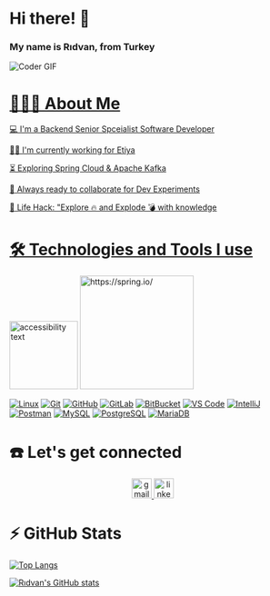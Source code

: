 # Hi there! 👋 
### My name is Rıdvan, from Turkey

<animated-image data-catalyst="" style="width: 500px;"><a target="_blank" rel="noopener noreferrer nofollow" href="https://camo.githubusercontent.com/2309797487e5e969659a3b545c96151807b04120a9cc2985f632ec94ba00c9f3/68747470733a2f2f6d656469612e67697068792e636f6d2f6d656469612f53576f536b4e36447854737a71494b4571762f67697068792e676966" data-target="animated-image.originalLink"><img src="https://camo.githubusercontent.com/2309797487e5e969659a3b545c96151807b04120a9cc2985f632ec94ba00c9f3/68747470733a2f2f6d656469612e67697068792e636f6d2f6d656469612f53576f536b4e36447854737a71494b4571762f67697068792e676966" alt="Coder GIF" data-canonical-src="https://media.giphy.com/media/SWoSkN6DxTszqIKEqv/giphy.gif" style="max-width: 100%; display: inline-block;" data-target="animated-image.originalImage"></a>
      <span class="AnimatedImagePlayer" data-target="animated-image.player" hidden="">
        <a data-target="animated-image.replacedLink" class="AnimatedImagePlayer-images" href="https://camo.githubusercontent.com/2309797487e5e969659a3b545c96151807b04120a9cc2985f632ec94ba00c9f3/68747470733a2f2f6d656469612e67697068792e636f6d2f6d656469612f53576f536b4e36447854737a71494b4571762f67697068792e676966" target="_blank">

              
# 👨🏻‍💻 About Me

💻 I'm a Backend Senior Spceialist Software Developer

👷‍♂️ I'm currently working for Etiya

⏳ Exploring Spring Cloud & Apache Kafka

🚀 Always ready to collaborate for Dev Experiments

🎯 Life Hack: "Explore 🔥 and Explode 💣 with knowledge


# 🛠️ Technologies and Tools I use
<p dir="auto"> 
 <a target="_blank" rel="noopener noreferrer nofollow" href="https://user-images.githubusercontent.com/34593997/87715948-c289af80-c7b6-11ea-9eb7-52863d0ab769.jpeg"><img src="https://user-images.githubusercontent.com/34593997/87715948-c289af80-c7b6-11ea-9eb7-52863d0ab769.jpeg" width="120" alt="accessibility text" style="max-width: 100%;"></a>
  <a target="_blank" rel="noopener noreferrer nofollow" href="https://user-images.githubusercontent.com/34593997/87716469-90c51880-c7b7-11ea-9dfd-04f7c86f6629.png"><img src="https://user-images.githubusercontent.com/34593997/87716469-90c51880-c7b7-11ea-9dfd-04f7c86f6629.png" width="200" title="https://spring.io/" style="max-width: 100%;"></a> 
</p>
<p dir="auto"> 
<a target="_blank" rel="noopener noreferrer nofollow" href="https://camo.githubusercontent.com/566080f1f10a299450280c8b9430bf6c24ce39b71098ccee2ffed461c1b151d3/68747470733a2f2f696d672e736869656c64732e696f2f62616467652f4c696e75782d626c61636b3f7374796c653d666c61742d737175617265266c6f676f3d6c696e7578"><img src="https://camo.githubusercontent.com/566080f1f10a299450280c8b9430bf6c24ce39b71098ccee2ffed461c1b151d3/68747470733a2f2f696d672e736869656c64732e696f2f62616467652f4c696e75782d626c61636b3f7374796c653d666c61742d737175617265266c6f676f3d6c696e7578" alt="Linux" data-canonical-src="https://img.shields.io/badge/Linux-black?style=flat-square&amp;logo=linux" style="max-width: 100%;"></a>
<a target="_blank" rel="noopener noreferrer nofollow" href="https://camo.githubusercontent.com/edd3031a0956c904634f9a394267a6ba61e9a0bb95c9512a1fbc0725b4014d03/68747470733a2f2f696d672e736869656c64732e696f2f62616467652f2d4769742d626c61636b3f7374796c653d666c61742d737175617265266c6f676f3d676974"><img src="https://camo.githubusercontent.com/edd3031a0956c904634f9a394267a6ba61e9a0bb95c9512a1fbc0725b4014d03/68747470733a2f2f696d672e736869656c64732e696f2f62616467652f2d4769742d626c61636b3f7374796c653d666c61742d737175617265266c6f676f3d676974" alt="Git" data-canonical-src="https://img.shields.io/badge/-Git-black?style=flat-square&amp;logo=git" style="max-width: 100%;"></a>
<a target="_blank" rel="noopener noreferrer nofollow" href="https://camo.githubusercontent.com/85dc47a56a4e73ae7b6e64b3b4416785497e74219ae179ae8faaaca10d5a78d9/68747470733a2f2f696d672e736869656c64732e696f2f62616467652f2d4769744875622d3138313731373f7374796c653d666c61742d737175617265266c6f676f3d676974687562"><img src="https://camo.githubusercontent.com/85dc47a56a4e73ae7b6e64b3b4416785497e74219ae179ae8faaaca10d5a78d9/68747470733a2f2f696d672e736869656c64732e696f2f62616467652f2d4769744875622d3138313731373f7374796c653d666c61742d737175617265266c6f676f3d676974687562" alt="GitHub" data-canonical-src="https://img.shields.io/badge/-GitHub-181717?style=flat-square&amp;logo=github" style="max-width: 100%;"></a>
<a target="_blank" rel="noopener noreferrer nofollow" href="https://camo.githubusercontent.com/35b0a4cb52ffc87fc7c464f9f2527dec988b663d0ae86bf8d542ae5649bd2c9e/68747470733a2f2f696d672e736869656c64732e696f2f62616467652f2d4769744c61622d4643413132313f7374796c653d666c61742d737175617265266c6f676f3d6769746c6162"><img src="https://camo.githubusercontent.com/35b0a4cb52ffc87fc7c464f9f2527dec988b663d0ae86bf8d542ae5649bd2c9e/68747470733a2f2f696d672e736869656c64732e696f2f62616467652f2d4769744c61622d4643413132313f7374796c653d666c61742d737175617265266c6f676f3d6769746c6162" alt="GitLab" data-canonical-src="https://img.shields.io/badge/-GitLab-FCA121?style=flat-square&amp;logo=gitlab" style="max-width: 100%;"></a>
<a target="_blank" rel="noopener noreferrer nofollow" href="https://camo.githubusercontent.com/961b1e5615dfc35b0c81b65b2366143a75e91e54a58e21813e3f94a34ab4be0a/68747470733a2f2f696d672e736869656c64732e696f2f62616467652f2d4269744275636b65742d6461726b626c75653f7374796c653d666c61742d737175617265266c6f676f3d6269746275636b6574"><img src="https://camo.githubusercontent.com/961b1e5615dfc35b0c81b65b2366143a75e91e54a58e21813e3f94a34ab4be0a/68747470733a2f2f696d672e736869656c64732e696f2f62616467652f2d4269744275636b65742d6461726b626c75653f7374796c653d666c61742d737175617265266c6f676f3d6269746275636b6574" alt="BitBucket" data-canonical-src="https://img.shields.io/badge/-BitBucket-darkblue?style=flat-square&amp;logo=bitbucket" style="max-width: 100%;"></a>
<a target="_blank" rel="noopener noreferrer nofollow" href="https://camo.githubusercontent.com/28d844544b515f2f83a33f7a0dba0b338b152e9fc387007a7667efd8f3aa62eb/68747470733a2f2f696d672e736869656c64732e696f2f62616467652f2d5653253230436f64652d3030374143433f7374796c653d666c61742d737175617265266c6f676f3d76697375616c2d73747564696f2d636f6465"><img src="https://camo.githubusercontent.com/28d844544b515f2f83a33f7a0dba0b338b152e9fc387007a7667efd8f3aa62eb/68747470733a2f2f696d672e736869656c64732e696f2f62616467652f2d5653253230436f64652d3030374143433f7374796c653d666c61742d737175617265266c6f676f3d76697375616c2d73747564696f2d636f6465" alt="VS Code" data-canonical-src="https://img.shields.io/badge/-VS%20Code-007ACC?style=flat-square&amp;logo=visual-studio-code" style="max-width: 100%;"></a>
<a target="_blank" rel="noopener noreferrer nofollow" href="https://camo.githubusercontent.com/a3d16de422e88827b5b79cff564cc631075e72795ff13875e391f23339955159/68747470733a2f2f696d672e736869656c64732e696f2f62616467652f2d496e74656c6c694a253230494445412d626c61636b3f7374796c653d666c61742d737175617265266c6f676f3d6a6574627261696e73"><img src="https://camo.githubusercontent.com/a3d16de422e88827b5b79cff564cc631075e72795ff13875e391f23339955159/68747470733a2f2f696d672e736869656c64732e696f2f62616467652f2d496e74656c6c694a253230494445412d626c61636b3f7374796c653d666c61742d737175617265266c6f676f3d6a6574627261696e73" alt="IntelliJ" data-canonical-src="https://img.shields.io/badge/-IntelliJ%20IDEA-black?style=flat-square&amp;logo=jetbrains" style="max-width: 100%;"></a>
<a target="_blank" rel="noopener noreferrer nofollow" href="https://camo.githubusercontent.com/cf47f22e684a7deb3fe00783eec8e7407be43a25da81cdecc270d6ffc5bd38e6/68747470733a2f2f696d672e736869656c64732e696f2f62616467652f506f73746d616e2d626c61636b3f7374796c653d666c61742d737175617265266c6f676f3d706f73746d616e"><img src="https://camo.githubusercontent.com/cf47f22e684a7deb3fe00783eec8e7407be43a25da81cdecc270d6ffc5bd38e6/68747470733a2f2f696d672e736869656c64732e696f2f62616467652f506f73746d616e2d626c61636b3f7374796c653d666c61742d737175617265266c6f676f3d706f73746d616e" alt="Postman" data-canonical-src="https://img.shields.io/badge/Postman-black?style=flat-square&amp;logo=postman" style="max-width: 100%;"></a>
<a target="_blank" rel="noopener noreferrer nofollow" href="https://camo.githubusercontent.com/1a085b81c0ac63ef70d22ee1a67560c1bdd5c42038ba20d129d89e7de5603953/68747470733a2f2f696d672e736869656c64732e696f2f62616467652f2d4d7953514c2d626c61636b3f7374796c653d666c61742d737175617265266c6f676f3d6d7973716c"><img src="https://camo.githubusercontent.com/1a085b81c0ac63ef70d22ee1a67560c1bdd5c42038ba20d129d89e7de5603953/68747470733a2f2f696d672e736869656c64732e696f2f62616467652f2d4d7953514c2d626c61636b3f7374796c653d666c61742d737175617265266c6f676f3d6d7973716c" alt="MySQL" data-canonical-src="https://img.shields.io/badge/-MySQL-black?style=flat-square&amp;logo=mysql" style="max-width: 100%;"></a>
<a target="_blank" rel="noopener noreferrer nofollow" href="https://camo.githubusercontent.com/77bd5e6a17071b0a508f9815bfff782af2020ea1d4b4b26d253ec61ac6be4b14/68747470733a2f2f696d672e736869656c64732e696f2f62616467652f2d506f737467726553514c2d3333363739313f7374796c653d666c61742d737175617265266c6f676f3d706f737467726573716c"><img src="https://camo.githubusercontent.com/77bd5e6a17071b0a508f9815bfff782af2020ea1d4b4b26d253ec61ac6be4b14/68747470733a2f2f696d672e736869656c64732e696f2f62616467652f2d506f737467726553514c2d3333363739313f7374796c653d666c61742d737175617265266c6f676f3d706f737467726573716c" alt="PostgreSQL" data-canonical-src="https://img.shields.io/badge/-PostgreSQL-336791?style=flat-square&amp;logo=postgresql" style="max-width: 100%;"></a>
<a target="_blank" rel="noopener noreferrer nofollow" href="https://camo.githubusercontent.com/e52e7f50754a2e938dc790a37f59c72dd5dee1c349f69be8fc7d363f4f21ff76/68747470733a2f2f696d672e736869656c64732e696f2f62616467652f4d6172696144422d626c61636b3f7374796c653d666c61742d737175617265266c6f676f3d6d617269616462"><img src="https://camo.githubusercontent.com/e52e7f50754a2e938dc790a37f59c72dd5dee1c349f69be8fc7d363f4f21ff76/68747470733a2f2f696d672e736869656c64732e696f2f62616467652f4d6172696144422d626c61636b3f7374796c653d666c61742d737175617265266c6f676f3d6d617269616462" alt="MariaDB" data-canonical-src="https://img.shields.io/badge/MariaDB-black?style=flat-square&amp;logo=mariadb" style="max-width: 100%;"></a>   
</p>



# ☎️ Let's get connected
<div align="center" dir="auto">
<a href="mailto:rdvndgn4235@gmail.com">
  <img src="https://camo.githubusercontent.com/21235764ee32f0e4cd4bc8c92a5b52d8d1cfb96217343d1df29c9e5f70c59c57/68747470733a2f2f696d672e736869656c64732e696f2f7374617469632f76313f6d6573736167653d476d61696c266c6f676f3d676d61696c266c6162656c3d26636f6c6f723d443134383336266c6f676f436f6c6f723d7768697465266c6162656c436f6c6f723d267374796c653d666f722d7468652d6261646765" height="35" alt="gmail logo" data-canonical-src="https://img.shields.io/static/v1?message=Gmail&amp;logo=gmail&amp;label=&amp;color=D14836&amp;logoColor=white&amp;labelColor=&amp;style=for-the-badge" style="max-width: 100%;">
  </a>
<a href="https://www.linkedin.com/in/ridvan-dogan/" rel="nofollow">
  <img src="https://camo.githubusercontent.com/4b17bf96ec09910d620801bf4537933731403ed2e8dca4bbf973ace4ae65ae4f/68747470733a2f2f696d672e736869656c64732e696f2f7374617469632f76313f6d6573736167653d4c696e6b6564496e266c6f676f3d6c696e6b6564696e266c6162656c3d26636f6c6f723d303037374235266c6f676f436f6c6f723d7768697465266c6162656c436f6c6f723d267374796c653d666f722d7468652d6261646765" height="35" alt="linkedin logo" data-canonical-src="https://img.shields.io/static/v1?message=LinkedIn&amp;logo=linkedin&amp;label=&amp;color=0077B5&amp;logoColor=white&amp;labelColor=&amp;style=for-the-badge" style="max-width: 100%;">
  </a>
</div>

# ⚡ GitHub Stats
            
<div align="left" dir="auto">
    
 [![Top Langs](https://github-readme-stats.vercel.app/api/top-langs/?username=rdvndgn4235&langs_count=8)](https://github.com/rdvndgn4235/github-readme-stats)

[![Rıdvan's GitHub stats](https://github-readme-stats.vercel.app/api?username=rdvndgn4235)](https://github.com/rdvndgn4235/github-readme-stats) 
</div>


<!--
**rdvndgn4235/rdvndgn4235** is a ✨ _special_ ✨ repository because its `README.md` (this file) appears on your GitHub profile.


<a href="https://github.com/anuraghazra/github-readme-stats">
  <img align="center" src="https://github-readme-stats.vercel.app/api/pin?username=rdvndgn4235&repo=microservices" />
</a>
<a href="https://github.com/anuraghazra/convoychat">
  <img align="center" src="https://github-readme-stats.vercel.app/api/pin?username=rdvndgn4235&repo=user_login" />
</a>
Here are some ideas to get you started:

<p align="left" dir="auto">
 <a target="_blank" rel="noopener noreferrer nofollow" href="https://user-images.githubusercontent.com/34593997/87715948-c289af80-c7b6-11ea-9eb7-52863d0ab769.jpeg"><img src="https://user-images.githubusercontent.com/34593997/87715948-c289af80-c7b6-11ea-9eb7-52863d0ab769.jpeg" width="120" alt="accessibility text" style="max-width: 100%;"></a>
  <a target="_blank" rel="noopener noreferrer nofollow" href="https://user-images.githubusercontent.com/34593997/87716469-90c51880-c7b7-11ea-9dfd-04f7c86f6629.png"><img src="https://user-images.githubusercontent.com/34593997/87716469-90c51880-c7b7-11ea-9dfd-04f7c86f6629.png" width="200" title="https://spring.io/" style="max-width: 100%;"></a> 
    <a target="_blank" rel="noopener noreferrer nofollow" href="https://user-images.githubusercontent.com/34593997/87719973-e3ed9a00-c7bc-11ea-8ad1-66de13d8e498.png"><img src="https://user-images.githubusercontent.com/34593997/87719973-e3ed9a00-c7bc-11ea-8ad1-66de13d8e498.png" width="120" style="max-width: 100%;"></a>
    <a href="https://developer.mozilla.org/en-US/docs/Web/JavaScript" rel="nofollow"> <img src="https://raw.githubusercontent.com/devicons/devicon/master/icons/javascript/javascript-original.svg" alt="javascript" width="40" height="40" style="max-width: 100%;"> </a>
<a href="https://reactjs.org/" rel="nofollow"> <img src="https://raw.githubusercontent.com/devicons/devicon/master/icons/react/react-original-wordmark.svg" alt="react" width="40" height="40" style="max-width: 100%;"> </a>
<a href="https://nodejs.org" rel="nofollow"> <img src="https://raw.githubusercontent.com/devicons/devicon/master/icons/nodejs/nodejs-original-wordmark.svg" alt="nodejs" width="40" height="40" style="max-width: 100%;"> </a>
   <a href="https://www.postman.com/" rel="nofollow"> <img src="https://camo.githubusercontent.com/93b32389bf746009ca2370de7fe06c3b5146f4c99d99df65994f9ced0ba41685/68747470733a2f2f7777772e766563746f726c6f676f2e7a6f6e652f6c6f676f732f676574706f73746d616e2f676574706f73746d616e2d69636f6e2e737667" alt="postman" width="40" height="40" data-canonical-src="https://www.vectorlogo.zone/logos/getpostman/getpostman-icon.svg" style="max-width: 100%;"> </a>
<a href="https://git-scm.com/" rel="nofollow"> <img src="https://camo.githubusercontent.com/fbfcb9e3dc648adc93bef37c718db16c52f617ad055a26de6dc3c21865c3321d/68747470733a2f2f7777772e766563746f726c6f676f2e7a6f6e652f6c6f676f732f6769742d73636d2f6769742d73636d2d69636f6e2e737667" alt="git" width="40" height="40" data-canonical-src="https://www.vectorlogo.zone/logos/git-scm/git-scm-icon.svg" style="max-width: 100%;"> </a>

<a target="_blank" rel="noopener noreferrer nofollow" href="https://camo.githubusercontent.com/9b719c9cf9ab50beb884888a923dbeaa462dd9685c186d717185fccceba6acc9/68747470733a2f2f696d672e736869656c64732e696f2f62616467652f476f6c616e672d3036303632433f7374796c653d666c61742d737175617265266c6f676f3d676f"><img src="https://camo.githubusercontent.com/9b719c9cf9ab50beb884888a923dbeaa462dd9685c186d717185fccceba6acc9/68747470733a2f2f696d672e736869656c64732e696f2f62616467652f476f6c616e672d3036303632433f7374796c653d666c61742d737175617265266c6f676f3d676f" alt="Golang" data-canonical-src="https://img.shields.io/badge/Golang-06062C?style=flat-square&amp;logo=go" style="max-width: 100%;"></a>
<a target="_blank" rel="noopener noreferrer nofollow" href="https://camo.githubusercontent.com/3932b4b987523601c54bf188807760a1f5047a79ff88f6497c6e9f97d22de25a/68747470733a2f2f696d672e736869656c64732e696f2f62616467652f456c61737469637365617263682d3030353537313f7374796c653d666c61742d737175617265266c6f676f3d656c6173746963736561726368"><img src="https://camo.githubusercontent.com/3932b4b987523601c54bf188807760a1f5047a79ff88f6497c6e9f97d22de25a/68747470733a2f2f696d672e736869656c64732e696f2f62616467652f456c61737469637365617263682d3030353537313f7374796c653d666c61742d737175617265266c6f676f3d656c6173746963736561726368" alt="Elasticsearch" data-canonical-src="https://img.shields.io/badge/Elasticsearch-005571?style=flat-square&amp;logo=elasticsearch" style="max-width: 100%;"></a>
<a target="_blank" rel="noopener noreferrer nofollow" href="https://camo.githubusercontent.com/0bb5f25c6bffbc59569970a2021bbaf9d04a8550ab915841f4e0f371bb858642/68747470733a2f2f696d672e736869656c64732e696f2f62616467652f4c6f6773746173682d3030353537313f7374796c653d666c61742d737175617265266c6f676f3d6c6f677374617368"><img src="https://camo.githubusercontent.com/0bb5f25c6bffbc59569970a2021bbaf9d04a8550ab915841f4e0f371bb858642/68747470733a2f2f696d672e736869656c64732e696f2f62616467652f4c6f6773746173682d3030353537313f7374796c653d666c61742d737175617265266c6f676f3d6c6f677374617368" alt="Logstash" data-canonical-src="https://img.shields.io/badge/Logstash-005571?style=flat-square&amp;logo=logstash" style="max-width: 100%;"></a>
<a target="_blank" rel="noopener noreferrer nofollow" href="https://camo.githubusercontent.com/d9ba4a8f0d0a54589b254f471085fccd7b96ae9e4dfd1a1333e9be59220b9cd8/68747470733a2f2f696d672e736869656c64732e696f2f62616467652f4b6962616e612d3030353537313f7374796c653d666c61742d737175617265266c6f676f3d6b6962616e61"><img src="https://camo.githubusercontent.com/d9ba4a8f0d0a54589b254f471085fccd7b96ae9e4dfd1a1333e9be59220b9cd8/68747470733a2f2f696d672e736869656c64732e696f2f62616467652f4b6962616e612d3030353537313f7374796c653d666c61742d737175617265266c6f676f3d6b6962616e61" alt="Kibana" data-canonical-src="https://img.shields.io/badge/Kibana-005571?style=flat-square&amp;logo=kibana" style="max-width: 100%;"></a>
</p>
-->
